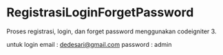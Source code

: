 # RegistrasiLoginForgetPassword
Proses registrasi, login, dan forget password menggunakan codeigniter 3.

untuk login 
email : dedesari@gmail.com
password : admin

